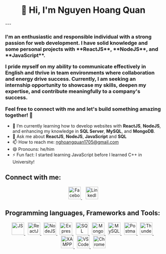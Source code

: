 <h1 align="center">👋 Hi, I'm Nguyen Hoang Quan</h1>
---
<h3>I'm an enthusiastic and responsible individual with a strong passion for web development. I have solid knowledge and some personal projects with **ReactJS**, **NodeJS**, and **JavaScript**. 

I pride myself on my ability to communicate effectively in English and thrive in team environments where collaboration and energy drive success. Currently, I am seeking an **internship opportunity** to showcase my skills, deepen my expertise, and contribute meaningfully to a company's success.

Feel free to connect with me and let's build something amazing together! 🚀
</h3>

- 🌱 I’m currently learning how to develop websites with **ReactJS**, **NodeJS**, and enhancing my knowledge in **SQL Server**, **MySQL**, and **MongoDB**.
- 💬 Ask me about **ReactJS**, **NodeJS**, **JavaScript** and **SQL**
- 📫 How to reach me: [nghoangquan1705@gmail.com](mailto:nghoangquan1705@gmail.com)
- 😄 Pronouns: he/him
- ⚡ Fun fact: I started learning JavaScript before I learned C++ in University!

<h2>Connect with me:</h2>
<p align="center">
  <a href="https://www.facebook.com/ng.hoangquan.1705" target="_blank">
    <img src="https://upload.wikimedia.org/wikipedia/commons/5/51/Facebook_f_logo_%282019%29.svg" alt="Facebook" width="40" height="40"/>
  </a>
  &nbsp;&nbsp;
  <a href="https://www.linkedin.com/in/qu%C3%A2n-nguy%E1%BB%85n-ho%C3%A0ng-45a132343/" target="_blank">
    <img src="https://upload.wikimedia.org/wikipedia/commons/0/01/LinkedIn_Logo_2013.svg" alt="LinkedIn" width="40" height="40"/>
  </a>
</p>

<h2>Programming languages, Frameworks and Tools:</h2>

<p align="center">
  <a href="https://developer.mozilla.org/en-US/docs/Web/JavaScript">
    <img src="https://upload.wikimedia.org/wikipedia/commons/6/64/JavaScript-logo.png" alt="JS" width="40" height="40"/>
  </a> &nbsp;
  <a href="https://reactjs.org/">
    <img src="https://upload.wikimedia.org/wikipedia/commons/a/a7/React-icon.svg" alt="ReactJS" width="40" height="40"/>
  </a> &nbsp;
  <a href="https://nodejs.org/">
    <img src="https://upload.wikimedia.org/wikipedia/commons/6/64/Node.js_logo_2015.svg" alt="NodeJS" width="40" height="40"/>
  </a> &nbsp;
  <a href="https://expressjs.com/">
    <img src="https://upload.wikimedia.org/wikipedia/commons/6/64/Expressjs.png" alt="ExpressJS" width="40" height="40"/>
  </a> &nbsp;
  <a href="https://www.sql.org/">
    <img src="https://upload.wikimedia.org/wikipedia/commons/3/38/SQL_server_logo.png" alt="SQL" width="40" height="40"/>
  </a> &nbsp;
  <a href="https://www.mongodb.com/">
    <img src="https://upload.wikimedia.org/wikipedia/commons/4/45/MongoDB_Logo_2019.png" alt="MongoDB" width="40" height="40"/>
  </a> &nbsp;
  <a href="https://www.mysql.com/">
    <img src="https://upload.wikimedia.org/wikipedia/commons/6/65/MySQL_logo.svg" alt="MySQL" width="40" height="40"/>
  </a> &nbsp;
  <a href="https://www.postman.com/">
    <img src="https://upload.wikimedia.org/wikipedia/commons/a/a3/Postman_Logo_2020.svg" alt="Postman" width="40" height="40"/>
  </a> &nbsp;
  <a href="https://www.thunderclient.com/">
    <img src="https://upload.wikimedia.org/wikipedia/commons/0/08/ThunderClient_Logo.png" alt="Thunder Client" width="40" height="40"/>
  </a> &nbsp;
  <a href="https://www.apachefriends.org/index.html">
    <img src="https://upload.wikimedia.org/wikipedia/commons/thumb/a/a7/XAMPP_Logo.svg/1200px-XAMPP_Logo.svg.png" alt="XAMPP" width="40" height="40"/>
  </a> &nbsp;
  <a href="https://code.visualstudio.com/">
    <img src="https://upload.wikimedia.org/wikipedia/commons/0/0b/Visual_Studio_Code_1.35_icon.svg" alt="VS Code" width="40" height="40"/>
  </a> &nbsp;
  <a href="https://developer.chrome.com/docs/devtools/">
    <img src="https://upload.wikimedia.org/wikipedia/commons/2/2e/Chrome_DevTools_Logo_2020.png" alt="Chrome DevTools" width="40" height="40"/>
  </a>
</p>




